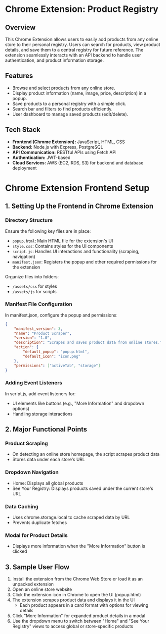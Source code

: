 # Chrome Extension: Product Registry

## Overview
This Chrome Extension allows users to easily add products from any online store to their personal registry. Users can search for products, view product details, and save them to a central registry for future reference. The extension seamlessly interacts with an API backend to handle user authentication, and product information storage.

## Features
- Browse and select products from any online store.
- Display product information (name, image, price, description) in a popup.
- Save products to a personal registry with a simple click.
- Search bar and filters to find products efficiently.
- User dashboard to manage saved products (edit/delete).

## Tech Stack
- **Frontend (Chrome Extension):** JavaScript, HTML, CSS
- **Backend:** Node.js with Express, PostgreSQL
- **API Communication:** RESTful APIs using Fetch API
- **Authentication:** JWT-based
- **Cloud Services:** AWS (EC2, RDS, S3) for backend and database deployment

# Chrome Extension Frontend Setup

## 1. Setting Up the Frontend in Chrome Extension

### Directory Structure
Ensure the following key files are in place:
- `popup.html`: Main HTML file for the extension's UI
- `style.css`: Contains styles for the UI components
- `script.js`: Handles UI interactions and functionality (scraping, navigation)
- `manifest.json`: Registers the popup and other required permissions for the extension

Organize files into folders:
- `/assets/css` for styles
- `/assets/js` for scripts

### Manifest File Configuration
In manifest.json, configure the popup and permissions:
```json
{
    "manifest_version": 3,
    "name": "Product Scraper",
    "version": "1.0",
    "description": "Scrapes and saves product data from online stores.",
    "action": {
        "default_popup": "popup.html",
        "default_icon": "icon.png"
    },
    "permissions": ["activeTab", "storage"]
}
```

### Adding Event Listeners
In script.js, add event listeners for:
- UI elements like buttons (e.g., "More Information" and dropdown options)
- Handling storage interactions

## 2. Major Functional Points

### Product Scraping
- On detecting an online store homepage, the script scrapes product data
- Stores data under each store's URL

### Dropdown Navigation
- Home: Displays all global products
- See Your Registry: Displays products saved under the current store's URL

### Data Caching
- Uses chrome.storage.local to cache scraped data by URL
- Prevents duplicate fetches

### Modal for Product Details
- Displays more information when the "More Information" button is clicked

## 3. Sample User Flow

1. Install the extension from the Chrome Web Store or load it as an unpacked extension
2. Open an online store website
3. Click the extension icon in Chrome to open the UI (popup.html)
4. The extension scrapes product data and displays it in the UI
   - Each product appears in a card format with options for viewing details
5. Click "More Information" for expanded product details in a modal
6. Use the dropdown menu to switch between "Home" and "See Your Registry" views to access global or store-specific products




